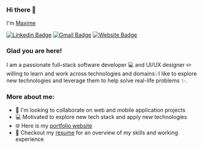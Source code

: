 ### Hi there 👋
I'm [Maxime](https://maximeishimwe.netlify.app/)

[![Linkedin Badge](https://img.shields.io/badge/LinkedIn-blue?style=flat&logo=linkedin&labelColor=blue&link=https://www.linkedin.com/in/maximeish)](https://www.linkedin.com/in/maximeish) [![Gmail Badge](https://img.shields.io/badge/Gmail-red?style=flat-square&logo=Gmail&logoColor=white&link=mailto:mxmishimwe5@gmail.com)](mailto:mxmishimwe5@gmail.com) [![Website Badge](https://img.shields.io/badge/-Website-47CCCC?style=flat&logo=Google-Chrome&logoColor=white&link=https://maximeishimwe.netlify.app)](https://maximeishimwe.netlify.app)

### Glad you are here!

I am a passionate full-stack software developer 💻 and UI/UX designer ✏️ willing to learn and work across technologies and domains💡I like to explore new technologies and leverage them to help solve real-life problems ✨. 

### More about me:


- 🤝 I'm looking to collaborate on web and mobile application projects
- 💻 Motivated to explore new tech stack and apply new technologies
- 🌐 Here is my [portfolio website](https://maximeishimwe.netlify.app) 
- 📝 Checkout my [resume](https://drive.google.com/file/d/1d8quTroWHDxAmDvhr7J-LiWYdlWu_m56/view?usp=drivesdk) for an overview of my skills and working experience


